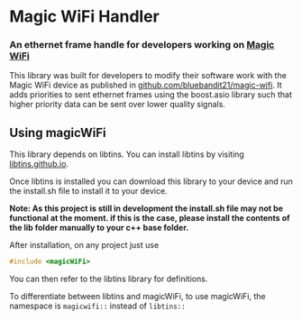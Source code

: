 # Magic WiFi Handler
### An ethernet frame handle for developers working on [Magic WiFi](https://github.com/bluebandit21/magic-wifi)

This library was built for developers to modify their software work with the Magic WiFi device as published in [github.com/bluebandit21/magic-wifi](https://github.com/bluebandit21/magic-wifi).
It adds priorities to sent ethernet frames using the boost.asio library such that higher priority data can be sent
over lower quality signals.


## Using magicWiFi
This library depends on libtins. You can install libtins by visiting [libtins.github.io](http://libtins.github.io/).

Once libtins is installed you can download this library to your device and run the install.sh file to install it to your device.

**Note: As this project is still in development the install.sh file may not be functional at the moment.
if this is the case, please install the contents of the lib folder manually to your c++ base folder.**

After installation, on any project just use
```cpp
#include <magicWiFi>
```
You can then refer to the libtins library for definitions.

To differentiate between libtins and magicWiFi, to use magicWiFi, the namespace is `magicwifi::` instead of `libtins::`